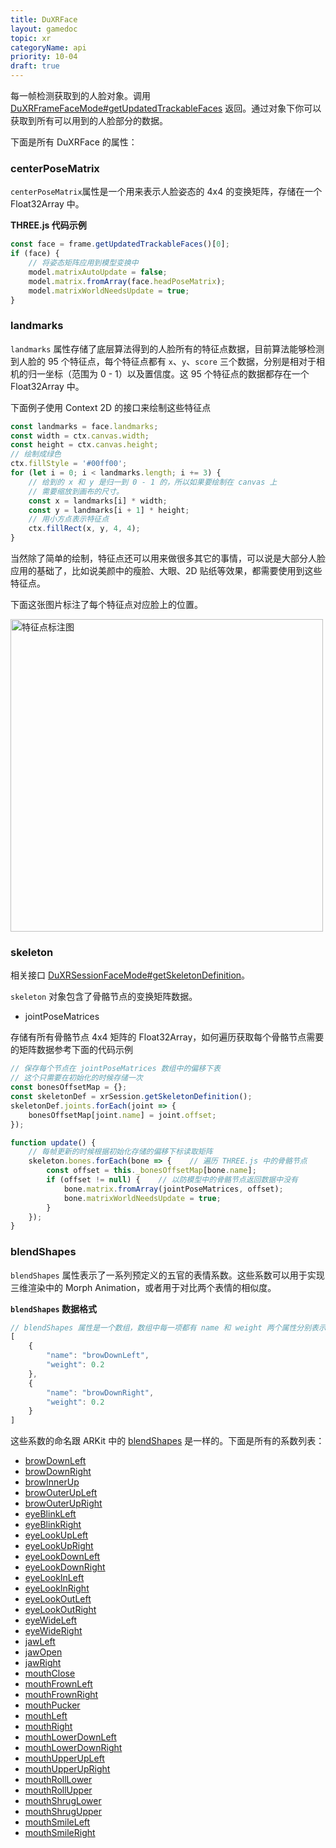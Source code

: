 ```yaml
---
title: DuXRFace
layout: gamedoc
topic: xr
categoryName: api
priority: 10-04
draft: true
---
```


每一帧检测获取到的人脸对象。调用 [DuXRFrameFaceMode#getUpdatedTrackableFaces](/game/api/xr/DuXRFrameFaceMode#getUpdatedTrackableFaces) 返回。通过对象下你可以获取到所有可以用到的人脸部分的数据。

下面是所有 DuXRFace 的属性：

### centerPoseMatrix

`centerPoseMatrix`属性是一个用来表示人脸姿态的 4x4 的变换矩阵，存储在一个 Float32Array 中。

**THREE.js 代码示例**

```js
const face = frame.getUpdatedTrackableFaces()[0];
if (face) {
    // 将姿态矩阵应用到模型变换中
    model.matrixAutoUpdate = false;
    model.matrix.fromArray(face.headPoseMatrix);
    model.matrixWorldNeedsUpdate = true;
}
```

### landmarks

`landmarks` 属性存储了底层算法得到的人脸所有的特征点数据，目前算法能够检测到人脸的 95 个特征点，每个特征点都有 `x`、`y`、`score` 三个数据，分别是相对于相机的归一坐标（范围为 0 - 1）以及置信度。这 95 个特征点的数据都存在一个 Float32Array 中。

下面例子使用 Context 2D 的接口来绘制这些特征点

```js
const landmarks = face.landmarks;
const width = ctx.canvas.width;
const height = ctx.canvas.height;
// 绘制成绿色
ctx.fillStyle = '#00ff00';
for (let i = 0; i < landmarks.length; i += 3) {
    // 给到的 x 和 y 是归一到 0 - 1 的，所以如果要绘制在 canvas 上
    // 需要缩放到画布的尺寸。
    const x = landmarks[i] * width;
    const y = landmarks[i + 1] * height;
    // 用小方点表示特征点
    ctx.fillRect(x, y, 4, 4);
}
```

当然除了简单的绘制，特征点还可以用来做很多其它的事情，可以说是大部分人脸应用的基础了，比如说美颜中的瘦脸、大眼、2D 贴纸等效果，都需要使用到这些特征点。

下面这张图片标注了每个特征点对应脸上的位置。

<img src="/img/game/xr/landmarks.jpg" alt="特征点标注图" title="特征点标注图" width="500" />


### skeleton

相关接口 [DuXRSessionFaceMode#getSkeletonDefinition](/game/api/xr/DuXRSessionFaceMode#getSkeletonDefinition)。

`skeleton` 对象包含了骨骼节点的变换矩阵数据。

+ jointPoseMatrices

存储有所有骨骼节点 4x4 矩阵的 Float32Array，如何遍历获取每个骨骼节点需要的矩阵数据参考下面的代码示例

```js
// 保存每个节点在 jointPoseMatrices 数组中的偏移下表
// 这个只需要在初始化的时候存储一次
const bonesOffsetMap = {};
const skeletonDef = xrSession.getSkeletonDefinition();
skeletonDef.joints.forEach(joint => {
    bonesOffsetMap[joint.name] = joint.offset;
});

function update() {
    // 每帧更新的时候根据初始化存储的偏移下标读取矩阵
    skeleton.bones.forEach(bone => {    // 遍历 THREE.js 中的骨骼节点
        const offset = this._bonesOffsetMap[bone.name];
        if (offset != null) {    // 以防模型中的骨骼节点返回数据中没有
            bone.matrix.fromArray(jointPoseMatrices, offset);
            bone.matrixWorldNeedsUpdate = true;
        }
    });
}
```



### blendShapes

`blendShapes` 属性表示了一系列预定义的五官的表情系数。这些系数可以用于实现三维渲染中的 Morph Animation，或者用于对比两个表情的相似度。

**`blendShapes` 数据格式**
```js
// blendShapes 属性是一个数组，数组中每一项都有 name 和 weight 两个属性分别表示系数名字和系数值
[
    {
        "name": "browDownLeft",
        "weight": 0.2
    },
    {
        "name": "browDownRight",
        "weight": 0.2
    }
]
```


这些系数的命名跟 ARKit 中的 [blendShapes](https://developer.apple.com/documentation/arkit/arfaceanchor/blendshapelocation) 是一样的。下面是所有的系数列表：

+ [browDownLeft](https://developer.apple.com/documentation/arkit/arfaceanchor/blendshapelocation/2928223-browdownleft)
+ [browDownRight](https://developer.apple.com/documentation/arkit/arfaceanchor/blendshapelocation/2928254-browdownright)
+ [browInnerUp](https://developer.apple.com/documentation/arkit/arfaceanchor/blendshapelocation/2928264-browinnerup)
+ [browOuterUpLeft](https://developer.apple.com/documentation/arkit/arfaceanchor/blendshapelocation/2928274-browouterupleft)
+ [browOuterUpRight](https://developer.apple.com/documentation/arkit/arfaceanchor/blendshapelocation/2928255-browouterupright)
+ [eyeBlinkLeft](https://developer.apple.com/documentation/arkit/arfaceanchor/blendshapelocation/2928261-eyeblinkleft)
+ [eyeBlinkRight](https://developer.apple.com/documentation/arkit/arfaceanchor/blendshapelocation/2928262-eyeblinkright)
+ [eyeLookUpLeft](https://developer.apple.com/documentation/arkit/arfaceanchor/blendshapelocation/2928250-eyelookupleft)
+ [eyeLookUpRight](https://developer.apple.com/documentation/arkit/arfaceanchor/blendshapelocation/2928258-eyelookupright)
+ [eyeLookDownLeft](https://developer.apple.com/documentation/arkit/arfaceanchor/blendshapelocation/2928234-eyelookdownleft)
+ [eyeLookDownRight](https://developer.apple.com/documentation/arkit/arfaceanchor/blendshapelocation/2928272-eyelookdownright)
+ [eyeLookInLeft](https://developer.apple.com/documentation/arkit/arfaceanchor/blendshapelocation/2928260-eyelookinleft)
+ [eyeLookInRight](https://developer.apple.com/documentation/arkit/arfaceanchor/blendshapelocation/2928243-eyelookinright)
+ [eyeLookOutLeft](https://developer.apple.com/documentation/arkit/arfaceanchor/blendshapelocation/2928269-eyelookoutleft)
+ [eyeLookOutRight](https://developer.apple.com/documentation/arkit/arfaceanchor/blendshapelocation/2928265-eyelookoutright)
+ [eyeWideLeft](https://developer.apple.com/documentation/arkit/arfaceanchor/blendshapelocation/2928233-eyewideleft)
+ [eyeWideRight](https://developer.apple.com/documentation/arkit/arfaceanchor/blendshapelocation/2928267-eyewideright)
+ [jawLeft](https://developer.apple.com/documentation/arkit/arfaceanchor/blendshapelocation/2928273-jawleft)
+ [jawOpen](https://developer.apple.com/documentation/arkit/arfaceanchor/blendshapelocation/2928236-jawopen)
+ [jawRight](https://developer.apple.com/documentation/arkit/arfaceanchor/blendshapelocation/2928248-jawright)
+ [mouthClose](https://developer.apple.com/documentation/arkit/arfaceanchor/blendshapelocation/2928266-mouthclose)
+ [mouthFrownLeft](https://developer.apple.com/documentation/arkit/arfaceanchor/blendshapelocation/2928277-mouthfrownleft)
+ [mouthFrownRight](https://developer.apple.com/documentation/arkit/arfaceanchor/blendshapelocation/2928270-mouthfrownright)
+ [mouthPucker](https://developer.apple.com/documentation/arkit/arfaceanchor/blendshapelocation/2928257-mouthpucker)
+ [mouthLeft](https://developer.apple.com/documentation/arkit/arfaceanchor/blendshapelocation/2928228-mouthleft)
+ [mouthRight](https://developer.apple.com/documentation/arkit/arfaceanchor/blendshapelocation/2928246-mouthright)
+ [mouthLowerDownLeft](https://developer.apple.com/documentation/arkit/arfaceanchor/blendshapelocation/2928242-mouthlowerdownleft)
+ [mouthLowerDownRight](https://developer.apple.com/documentation/arkit/arfaceanchor/blendshapelocation/2928275-mouthlowerdownright)
+ [mouthUpperUpLeft](https://developer.apple.com/documentation/arkit/arfaceanchor/blendshapelocation/2928240-mouthupperupleft)
+ [mouthUpperUpRight](https://developer.apple.com/documentation/arkit/arfaceanchor/blendshapelocation/2928247-mouthupperupright)
+ [mouthRollLower](https://developer.apple.com/documentation/arkit/arfaceanchor/blendshapelocation/2928224-mouthrolllower)
+ [mouthRollUpper](https://developer.apple.com/documentation/arkit/arfaceanchor/blendshapelocation/2928227-mouthrollupper)
+ [mouthShrugLower](https://developer.apple.com/documentation/arkit/arfaceanchor/blendshapelocation/2928230-mouthshruglower)
+ [mouthShrugUpper](https://developer.apple.com/documentation/arkit/arfaceanchor/blendshapelocation/2928276-mouthshrugupper)
+ [mouthSmileLeft](https://developer.apple.com/documentation/arkit/arfaceanchor/blendshapelocation/2928249-mouthsmileleft)
+ [mouthSmileRight](https://developer.apple.com/documentation/arkit/arfaceanchor/blendshapelocation/2928244-mouthsmileright)
